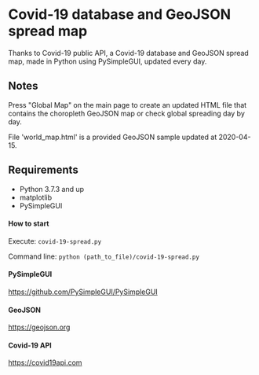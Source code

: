 # Covid-19 database and GeoJSON spread map
Thanks to Covid-19 public API, a Covid-19 database and GeoJSON spread map, made in Python using PySimpleGUI, updated every day. 

## Notes
Press "Global Map" on the main page to create an updated HTML file that contains the choropleth GeoJSON map or check global spreading day by day.

File 'world_map.html' is a provided GeoJSON sample updated at 2020-04-15.

## Requirements
- Python 3.7.3 and up
- matplotlib
- PySimpleGUI


#### How to start
Execute:
`covid-19-spread.py`

Command line:
`python (path_to_file)/covid-19-spread.py`


#### PySimpleGUI
https://github.com/PySimpleGUI/PySimpleGUI

#### GeoJSON
https://geojson.org

#### Covid-19 API
https://covid19api.com
